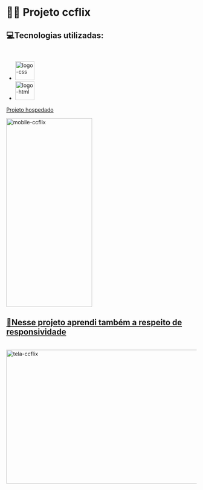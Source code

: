  # 👨‍💻 Projeto ccflix
 
 <h2>💻Tecnologias utilizadas: </h2><br>

 - <img src="https://live.staticflickr.com/65535/52429139446_b120deee59_t.jpg" width="50" height="50" alt="logo-css">
 - <img src="https://live.staticflickr.com/65535/52429657543_3f972a183d_t.jpg" width="50" height="50" alt="logo-html">
  <a href="https://lucasccgomes.github.io/ccflix/"> Projeto hospedado
  
 <img src="https://live.staticflickr.com/65535/52428675627_a7616a7d35.jpg" width="227" height="500" alt="mobile-ccflix">
 
 <h2>📱Nesse projeto aprendi também a respeito de responsividade </h2><br>

 <img src="https://live.staticflickr.com/65535/52429435434_7295909c49_z.jpg" width="640" height="355" alt="tela-ccflix">
